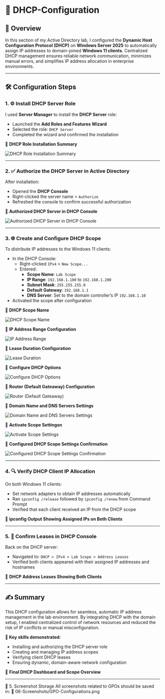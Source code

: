 # 📡 DHCP-Configuration

## 📝 Overview

In this section of my Active Directory lab, I configured the **Dynamic Host Configuration Protocol (DHCP)** on **Windows Server 2025** to automatically assign IP addresses to domain-joined **Windows 11 clients**. Centralized DHCP management ensures reliable network communication, minimizes manual errors, and simplifies IP address allocation in enterprise environments.

---

## 🛠️ Configuration Steps

### 1. ⚙️ Install DHCP Server Role

I used **Server Manager** to install the **DHCP Server** role:

- Launched the **Add Roles and Features Wizard**
- Selected the role: `DHCP Server`
- Completed the wizard and confirmed the installation

📸 **DHCP Role Installation Summary**

![DHCP Role Installation Summary](https://github.com/user-attachments/assets/50c9e7bb-3ce8-4a01-bd60-2bb15e5af80e)

---

### 2. ✅ Authorize the DHCP Server in Active Directory

After installation:

- Opened the **DHCP Console**
- Right-clicked the server name > `Authorize`
- Refreshed the console to confirm successful authorization

📸 **Authorized DHCP Server in DHCP Console**

![Authorized DHCP Server in DHCP Console](https://github.com/user-attachments/assets/72d15a7f-c8bb-4272-a88a-91daed81b7aa)

---

### 3. 🌐 Create and Configure DHCP Scope

To distribute IP addresses to the Windows 11 clients:

- In the DHCP Console:
  - Right-clicked `IPv4` > `New Scope...`
  - Entered:
    - **Scope Name**: `Lab Scope`
    - **IP Range**: `192.168.1.100` to `192.168.1.200`
    - **Subnet Mask**: `255.255.255.0`
    - **Default Gateway**: `192.168.1.1`
    - **DNS Server**: Set to the domain controller’s IP `192.168.1.10`
- Activated the scope after configuration

📸 **DHCP Scope Name**

![DHCP Scope Name](https://github.com/user-attachments/assets/15542a48-a895-4170-80a9-e21c7c46af8c)

📸 **IP Address Range Configuration**

![IP Address Range](https://github.com/user-attachments/assets/7494b36d-eeb1-47b3-a51b-448806153068)

📸 **Lease Duration Configuration**

![Lease Duration](https://github.com/user-attachments/assets/b479bc6b-85b3-4f42-ab18-95b5f69c65ed)

📸 **Configure DHCP Options**

![Configure DHCP Options](https://github.com/user-attachments/assets/b9eaa2a3-1291-49a0-8f2e-a09dd63a4364)

📸 **Router (Default Gateaway) Configuration**

![Router (Default Gateaway)](https://github.com/user-attachments/assets/0eb1f2a3-6e09-4e0b-8bf8-cd07f901de6b)

📸 **Domain Name and DNS Servers Settings**

![Domain Name and DNS Servers Settings](https://github.com/user-attachments/assets/ef72d0b1-2126-4711-b2f3-93b32a0b62c9)

📸 **Activate Scope Settingsn**

![Activate Scope Settings](https://github.com/user-attachments/assets/cf34a1dc-3417-41cd-86e5-277deed5a91a)

📸 **Configured DHCP Scope Settings Confirmation**

![Configured DHCP Scope Settings Confirmation](https://github.com/user-attachments/assets/f58f5dd6-5afd-4c4f-bd66-b11bcef4dc8d)

---

### 4. 🔍 Verify DHCP Client IP Allocation

On both Windows 11 clients:

- Set network adapters to obtain IP addresses automatically
- Ran `ipconfig /release` followed by `ipconfig /renew` from Command Prompt
- Verified that each client received an IP from the DHCP scope

📸 **ipconfig Output Showing Assigned IPs on Both Clients**

---

### 5. 🔄 Confirm Leases in DHCP Console

Back on the DHCP server:

- Navigated to:
  `DHCP > IPv4 > Lab Scope > Address Leases`
- Verified both clients appeared with their assigned IP addresses and hostnames

📸 **DHCP Address Leases Showing Both Clients**

---

## ✍️ Summary

This DHCP configuration allows for seamless, automatic IP address management in the lab environment. By integrating DHCP with the domain setup, I enabled centralized control of network resources and reduced the risk of IP conflicts or manual misconfiguration.

**💼 Key skills demonstrated:**

- Installing and authorizing the DHCP server role
- Creating and managing IP address scopes
- Verifying client DHCP leases
- Ensuring dynamic, domain-aware network configuration

📸 **Final DHCP Dashboard and Scope Overview**

---

📁 5. Screenshot Storage
All screenshots related to GPOs should be saved in: 📂 06-Screenshots/GPO-Configurations.png
